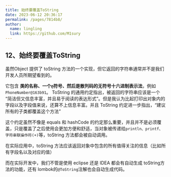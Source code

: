 ```yaml
---
title: 始终要覆盖ToString
date: 2023-06-12 20:36:17
permalink: /pages/7814b8/
author: 
  name: lingling
  link: https://github.com/M1sury
---
```

## 12、始终要覆盖ToString

虽然Object 提供了 toString 方法的一个实现，但它返回的字符串通常并不是我们开发人员所期望看到的。

它包含 **类的名称、一个`@`符号、然后是散列码的无符号十六进制表示法**，例如 `PhoneNumber@163b91`。 ToString 的通用约定指出，被返回的字符串应该是一个 “简洁但又信息丰富，并且易于阅读的表达形式”。但是我认为比起打印出对象内的字段以及字段值来说，还算不上信息丰富。并且 ToString 约定进一步指出，“建议所有的子类都覆盖这个方法”

这个约定虽然不像是 equals 和 hashCode 的约定那么重要，并且并不是必须覆盖，只是覆盖了之后使用会更加方便和舒适，当对象被传递给`println、printf、字符串联操作符(+)`等，toString 方法都会被自动调用。

在实际应用中，toString 方法应该返回对象中包含的所有值得关注的信息（比如所有字段名以及对应的值）

而在实际开发中，我们不管是使用 eclipse 还是 IDEA 都会有自动生成 toString方法的功能，还有 lombok的`@ToString`注解也会自动生成代码。
